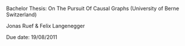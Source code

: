 Bachelor Thesis: On The Pursuit Of Causal Graphs (University of Berne Switzerland)  
  
Jonas Ruef & Felix Langenegger    

Due date: 19/08/2011